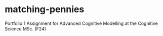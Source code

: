 # matching-pennies
Portfolio 1 Assignment for Advanced Cognitive Modelling at the Cognitive Science MSc. (F24) 
